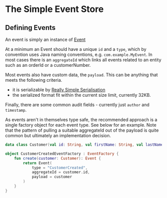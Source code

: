 # The Simple Event Store

## Defining Events

An event is simply an instance of [Event](../impl/src/main/kotlin/mycorda/app/ses/Event.kt)

At a minimum an Event should have a unique `id` and a `type`, which by convention uses Java naming conventions,
e.g. `com.example.MyEvent`. In most cases there is an `aggregateId` which links all events related to an entity such as
an orderId or a customerNumber.

Most events also have custom data, the `payload`. This can be anything that meets the following criteria.

- it is serializable by [Really Simple Serialisation](https://github.com/mycordaapp/really-simple-serialisation#readme)
- the serialized format fit within the current size limit, currently 32KB.

Finally, there are some common audit fields - currently just `author` and `timestamp`.

As events aren't in themselves type safe, the recommended approach is a single factory object for each event type. See
below for an example. Note that the pattern of pulling a suitable aggregateId out of the payload is quite common but
ultimately an implementation decision.

```kotlin
data class Customer(val id: String, val firstName: String, val lastName: String)

object CustomerCreatedEventFactory : EventFactory {
    fun create(customer: Customer): Event {
        return Event(
            type = "CustomerCreated",
            aggregateId = customer.id,
            payload = customer
        )
    }
}


```
